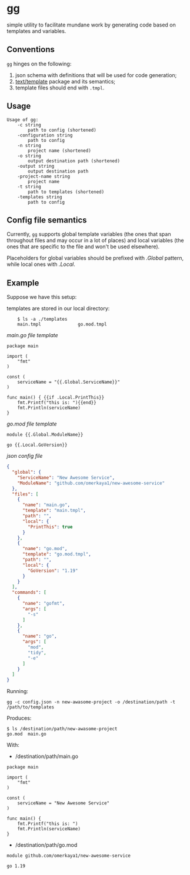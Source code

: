 # gg

simple utility to facilitate mundane work by generating code based on templates and variables.

## Conventions

`gg` hinges on the following:
1. json schema with definitions that will be used for code generation;
2. [text/template](https://pkg.go.dev/text/template) package and its semantics;
3. template files should end with `.tmpl`.

## Usage
    Usage of gg:
        -c string 
            path to config (shortened)
        -configuration string
            path to config
        -n string
            project name (shortened)
        -o string
            output destination path (shortened)
        -output string
            output destination path
        -project-name string
            project name
        -t string
            path to templates (shortened)
        -templates string
            path to config

## Config file semantics

Currently, `gg` supports global template variables (the ones that span throughout files and may occur in a lot of places)
and local variables (the ones that are specific to the file and won't be used elsewhere).

Placeholders for global variables should be prefixed with _.Global_ pattern, while local ones with _.Local_.


## Example

Suppose we have this setup:

templates are stored in our local directory:

```
    $ ls -a ./templates
    main.tmpl              go.mod.tmpl
```

_main.go file template_
```gotemplate
package main

import (
    "fmt"
)

const (
	serviceName = "{{.Global.ServiceName}}"
)

func main() { {{if .Local.PrintThis}}
    fmt.Printf("this is: "){{end}}
    fmt.Println(serviceName)
}
```

_go.mod file template_
```gotemplate
module {{.Global.ModuleName}}

go {{.Local.GoVersion}}
```

_json config file_
```json
{
  "global": {
    "ServiceName": "New Awesome Service",
    "ModuleName": "github.com/omerkaya1/new-awesome-service"
  },
  "files": [
    {
      "name": "main.go",
      "template": "main.tmpl",
      "path": "",
      "local": {
        "PrintThis": true
      }
    },
    {
      "name": "go.mod",
      "template": "go.mod.tmpl",
      "path": "",
      "local": {
        "GoVersion": "1.19"
      }
    }
  ],
  "commands": [
    {
      "name": "gofmt",
      "args": [
        "-s"
      ]
    },
    {
      "name": "go",
      "args": [
        "mod",
        "tidy",
        "-e"
      ]
    }
  ]
}
```

Running:

    gg -c config.json -n new-awasome-project -o /destination/path -t /path/to/templates

Produces:

```
$ ls /destination/path/new-awasome-project 
go.mod  main.go

```

With:

- /destination/path/main.go
```
package main

import (
    "fmt"
)

const (
	serviceName = "New Awesome Service"
)

func main() { 
    fmt.Printf("this is: ")
    fmt.Println(serviceName)
}
```

- /destination/path/go.mod
```
module github.com/omerkaya1/new-awesome-service

go 1.19
```
